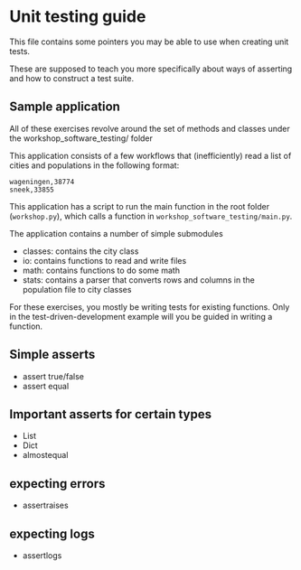 # Unit testing guide

This file contains some pointers you may be able to use when creating unit tests.

These are supposed to teach you more specifically about ways of asserting and how to construct a test suite.

## Sample application

All of these exercises revolve around the set of methods and classes under the workshop_software_testing/ folder

This application consists of a few workflows that (inefficiently) read a list of cities and populations in the following format:

```
wageningen,38774
sneek,33855
```

This application has a script to run the main function in the root folder (`workshop.py`), which calls a function in `workshop_software_testing/main.py`.

The application contains a number of simple submodules
- classes: contains the city class
- io: contains functions to read and write files
- math: contains functions to do some math
- stats: contains a parser that converts rows and columns in the population file to city classes

For these exercises, you mostly be writing tests for existing functions.
Only in the test-driven-development example will you be guided in writing a function.


## Simple asserts

- assert true/false
- assert equal


## Important asserts for certain types

- List
- Dict
- almostequal

## expecting errors

- assertraises

## expecting logs

- assertlogs
